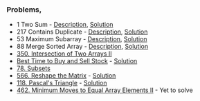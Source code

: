 ### Problems,
- 1 Two Sum - [Description](https://leetcode.com/problems/two-sum/), [Solution](https://www.youtube.com/watch?v=dRUpbt8vHpo&ab_channel=takeUforward)
- 217 Contains Duplicate - [Description](https://leetcode.com/problems/contains-duplicate/), [Solution](https://www.youtube.com/watch?v=3OamzN90kPg)
- 53 Maximum Subarray - [Description](https://leetcode.com/problems/maximum-subarray/), [Solution](https://www.youtube.com/watch?v=w_KEocd__20)
- 88 Merge Sorted Array - [Description](https://leetcode.com/problems/merge-sorted-array/), [Solution](https://www.youtube.com/watch?v=C4oBXLr3zos)
- [350. Intersection of Two Arrays II](https://leetcode.com/problems/intersection-of-two-arrays-ii/)
- [Best Time to Buy and Sell Stock](https://leetcode.com/problems/best-time-to-buy-and-sell-stock/) - [Solution](https://www.youtube.com/watch?v=1pkOgXD63yU)
- [78. Subsets](https://leetcode.com/problems/subsets/)
- [566. Reshape the Matrix](https://leetcode.com/problems/reshape-the-matrix/) - [Solution](https://www.youtube.com/watch?v=a496Nw8VQeM)
- [118. Pascal's Triangle](https://leetcode.com/problems/pascals-triangle/) - [Solution](https://www.youtube.com/watch?v=6FLvhQjZqvM)
- [462. Minimum Moves to Equal Array Elements II](https://leetcode.com/problems/minimum-moves-to-equal-array-elements-ii/) - Yet to solve